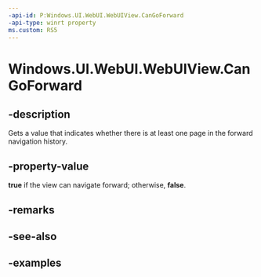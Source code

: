 ```yaml
---
-api-id: P:Windows.UI.WebUI.WebUIView.CanGoForward
-api-type: winrt property
ms.custom: RS5
---
```


<!-- Property syntax.
public bool CanGoForward { get; }
-->

# Windows.UI.WebUI.WebUIView.CanGoForward

## -description
Gets a value that indicates whether there is at least one page in the forward navigation history.

## -property-value
**true** if the view can navigate forward; otherwise, **false**.

## -remarks

## -see-also

## -examples

